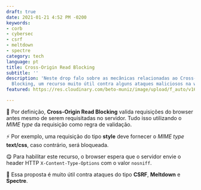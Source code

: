 ```yaml
---
draft: true
date: 2021-01-21 4:52 PM -0200
keywords:
- corb
- cybersec
- csrf
- meltdown
- spectre
category: tech
language: pt
title: Cross-Origin Read Blocking
subtitle: ''
description: 'Neste drop falo sobre as mecânicas relacionadas ao Cross-Origin Read
  Blocking, um recurso muito útil contra alguns ataques maliciosos na web '
featured: https://res.cloudinary.com/beto-muniz/image/upload/f_auto/v1611255266/1_tbynfp.jpg

---
```

🔐 Por definição, **Cross-Origin Read Blocking** valida requisições do browser antes mesmo de serem requisitadas no servidor. Tudo isso utilizando o _MIME type_ da requisição como regra de validação.

⚡️ Por exemplo, uma requisição do tipo **style** deve fornecer o _MIME type_ **text/css**, caso contrário, será bloqueada.

😋 Para habilitar este recurso, o browser espera que o servidor envie o header HTTP `X-Content-Type-Options` com o valor `nosniff`.

📝 Essa proposta é muito útil contra ataques do tipo **CSRF**, **Meltdown** e **Spectre**.